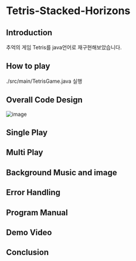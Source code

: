 # Tetris-Stacked-Horizons
## Introduction
추억의 게임 Tetris를 java언어로 재구현해보았습니다.
## How to play
./src/main/TetrisGame.java 실행
## Overall Code Design
![image](https://github.com/user-attachments/assets/03ff6327-d346-4892-8d04-e11f388f7ea4)
## Single Play
## Multi Play
## Background Music and image
## Error Handling
## Program Manual
## Demo Video
## Conclusion
